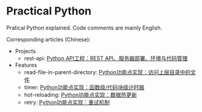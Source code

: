 # Practical Python

Pratical Python explained. Code comments are mainly English.

Corresponding articles (Chinese):

- Projects
    - rest-api: [Python API工程：REST API、服务器部署、环境与代码管理](http://www.jianshu.com/p/79a063a16704)
- Features
    - read-file-in-parent-directory: [Python功能点实现：访问上层目录中的文件](http://www.jianshu.com/p/4e3b2ca9cfe5)
    - timer: [Python功能点实现：函数级/代码块级计时器](https://www.jianshu.com/p/c890d5258ac9)
    - hot-reloading: [Python功能点实现：数据热更新](https://www.jianshu.com/p/2d31f1c7ef63)
    - retry: [Python功能点实现：重试机制](https://www.jianshu.com/p/d5303f992aea)
